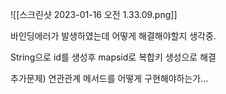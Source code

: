 ![[스크린샷 2023-01-16 오전 1.33.09.png]]

바인딩에러가 발생하였는데 어떻게 해결해야할지 생각중.

String으로 id를 생성후 mapsid로 복합키 생성으로 해결

추가문제) 연관관계 메서드를 어떻게 구현해야하는가...